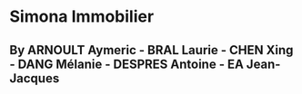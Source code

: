 # Simona Immobilier

## By ARNOULT Aymeric - BRAL Laurie - CHEN Xing - DANG Mélanie - DESPRES Antoine - EA Jean-Jacques
